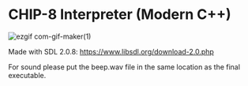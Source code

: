 # CHIP-8 Interpreter (Modern C++)

![ezgif com-gif-maker(1)](https://user-images.githubusercontent.com/7047334/152263381-da2eddf7-3492-4d40-a186-b450cec22218.gif)



Made with SDL 2.0.8: https://www.libsdl.org/download-2.0.php

For sound please put the beep.wav file in the same location as the final executable.
